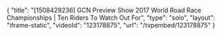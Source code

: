 {
    "title": "[1508429236] GCN Preview Show 2017 World Road Race Championships | Ten Riders To Watch Out For",
    "type": "solo",
    "layout": "iframe-static",
    "videoId": "123178875",
    "url": "\/tvpembed\/123178875"
}